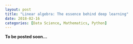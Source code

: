 ```yaml
---
layout: post
title: "Linear algebra: The essence behind deep learning"
date: 2018-02-16
categories: [Data Science, Mathematics, Python]
---
```



**To be posted soon...**


